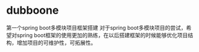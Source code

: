 # dubboone
第一个spring boot多模块项目框架搭建
对于spring boot多模块项目的尝试，希望对spring boot框架的使用更加的熟练，在以后搭建框架的时候能够优化项目结构，增加项目的可维护性，可拓展性。
